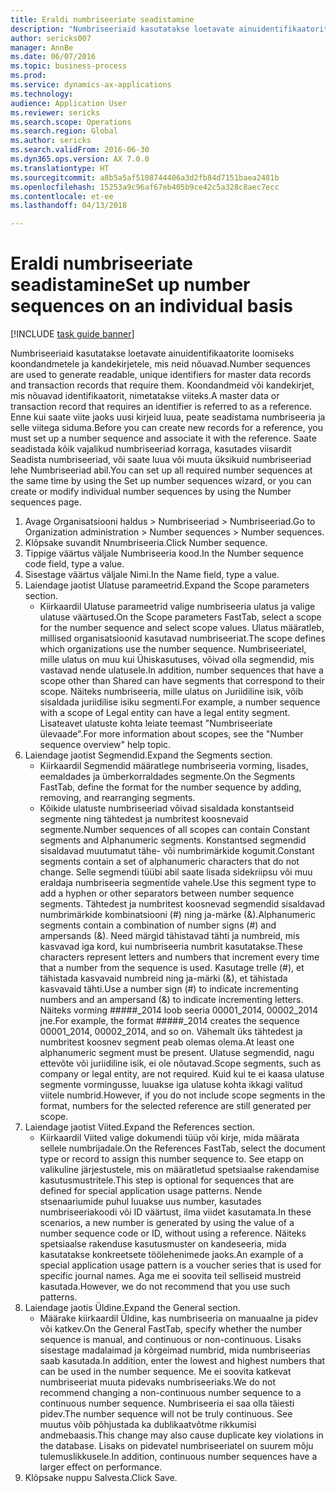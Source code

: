 ```yaml
--- 
title: Eraldi numbriseeriate seadistamine
description: "Numbriseeriaid kasutatakse loetavate ainuidentifikaatorite loomiseks koondandmetele ja kandekirjetele, mis neid nõuavad."
author: sericks007
manager: AnnBe
ms.date: 06/07/2016
ms.topic: business-process
ms.prod: 
ms.service: dynamics-ax-applications
ms.technology: 
audience: Application User
ms.reviewer: sericks
ms.search.scope: Operations
ms.search.region: Global
ms.author: sericks
ms.search.validFrom: 2016-06-30
ms.dyn365.ops.version: AX 7.0.0
ms.translationtype: HT
ms.sourcegitcommit: a8b5a5af5108744406a3d2fb84d7151baea2481b
ms.openlocfilehash: 15253a9c96af67eb405b9ce42c5a328c8aec7ecc
ms.contentlocale: et-ee
ms.lasthandoff: 04/13/2018

---
```

# <a name="set-up-number-sequences-on-an-individual-basis"></a><span data-ttu-id="01f74-103">Eraldi numbriseeriate seadistamine</span><span class="sxs-lookup"><span data-stu-id="01f74-103">Set up number sequences on an individual basis</span></span>

[!INCLUDE [task guide banner](../../includes/task-guide-banner.md)]

<span data-ttu-id="01f74-104">Numbriseeriaid kasutatakse loetavate ainuidentifikaatorite loomiseks koondandmetele ja kandekirjetele, mis neid nõuavad.</span><span class="sxs-lookup"><span data-stu-id="01f74-104">Number sequences are used to generate readable, unique identifiers for master data records and transaction records that require them.</span></span> <span data-ttu-id="01f74-105">Koondandmeid või kandekirjet, mis nõuavad identifikaatorit, nimetatakse viiteks.</span><span class="sxs-lookup"><span data-stu-id="01f74-105">A master data or transaction record that requires an identifier is referred to as a reference.</span></span> <span data-ttu-id="01f74-106">Enne kui saate viite jaoks uusi kirjeid luua, peate seadistama numbriseeria ja selle viitega siduma.</span><span class="sxs-lookup"><span data-stu-id="01f74-106">Before you can create new records for a reference, you must set up a number sequence and associate it with the reference.</span></span> <span data-ttu-id="01f74-107">Saate seadistada kõik vajalikud numbriseeriad korraga, kasutades viisardit Seadista numbriseeriad, või saate luua või muuta üksikuid numbriseeriad lehe Numbriseeriad abil.</span><span class="sxs-lookup"><span data-stu-id="01f74-107">You can set up all required number sequences at the same time by using the Set up number sequences wizard, or you can create or modify individual number sequences by using the Number sequences page.</span></span>

1. <span data-ttu-id="01f74-108">Avage Organisatsiooni haldus > Numbriseeriad > Numbriseeriad.</span><span class="sxs-lookup"><span data-stu-id="01f74-108">Go to Organization administration > Number sequences > Number sequences.</span></span>
2. <span data-ttu-id="01f74-109">Klõpsake suvandit Nnumbriseeria.</span><span class="sxs-lookup"><span data-stu-id="01f74-109">Click Number sequence.</span></span>
3. <span data-ttu-id="01f74-110">Tippige väärtus väljale Numbriseeria kood.</span><span class="sxs-lookup"><span data-stu-id="01f74-110">In the Number sequence code field, type a value.</span></span>
4. <span data-ttu-id="01f74-111">Sisestage väärtus väljale Nimi.</span><span class="sxs-lookup"><span data-stu-id="01f74-111">In the Name field, type a value.</span></span>
5. <span data-ttu-id="01f74-112">Laiendage jaotist Ulatuse parameetrid.</span><span class="sxs-lookup"><span data-stu-id="01f74-112">Expand the Scope parameters section.</span></span>
    * <span data-ttu-id="01f74-113">Kiirkaardil Ulatuse parameetrid valige numbriseeria ulatus ja valige ulatuse väärtused.</span><span class="sxs-lookup"><span data-stu-id="01f74-113">On the Scope parameters FastTab, select a scope for the number sequence and select scope values.</span></span>     <span data-ttu-id="01f74-114">Ulatus määratleb, millised organisatsioonid kasutavad numbriseeriat.</span><span class="sxs-lookup"><span data-stu-id="01f74-114">The scope defines which organizations use the number sequence.</span></span> <span data-ttu-id="01f74-115">Numbriseeriatel, mille ulatus on muu kui Ühiskasutuses, võivad olla segmendid, mis vastavad nende ulatusele.</span><span class="sxs-lookup"><span data-stu-id="01f74-115">In addition, number sequences that have a scope other than Shared can have segments that correspond to their scope.</span></span> <span data-ttu-id="01f74-116">Näiteks numbriseeria, mille ulatus on Juriidiline isik, võib sisaldada juriidilise isiku segmenti.</span><span class="sxs-lookup"><span data-stu-id="01f74-116">For example, a number sequence with a scope of Legal entity can have a legal entity segment.</span></span> <span data-ttu-id="01f74-117">Lisateavet ulatuste kohta leiate teemast "Numbriseeriate ülevaade".</span><span class="sxs-lookup"><span data-stu-id="01f74-117">For more information about scopes, see the "Number sequence overview" help topic.</span></span>  
6. <span data-ttu-id="01f74-118">Laiendage jaotist Segmendid.</span><span class="sxs-lookup"><span data-stu-id="01f74-118">Expand the Segments section.</span></span>
    * <span data-ttu-id="01f74-119">Kiirkaardil Segmendid määratlege numbriseeria vorming, lisades, eemaldades ja ümberkorraldades segmente.</span><span class="sxs-lookup"><span data-stu-id="01f74-119">On the Segments FastTab, define the format for the number sequence by adding, removing, and rearranging segments.</span></span>  
    * <span data-ttu-id="01f74-120">Kõikide ulatuste numbriseeriad võivad sisaldada konstantseid segmente ning tähtedest ja numbritest koosnevaid segmente.</span><span class="sxs-lookup"><span data-stu-id="01f74-120">Number sequences of all scopes can contain Constant segments and Alphanumeric segments.</span></span> <span data-ttu-id="01f74-121">Konstantsed segmendid sisaldavad muutumatut tähe- või numbrimärkide kogumit.</span><span class="sxs-lookup"><span data-stu-id="01f74-121">Constant segments contain a set of alphanumeric characters that do not change.</span></span> <span data-ttu-id="01f74-122">Selle segmendi tüübi abil saate lisada sidekriipsu või muu eraldaja numbriseeria segmentide vahele.</span><span class="sxs-lookup"><span data-stu-id="01f74-122">Use this segment type to add a hyphen or other separators between number sequence segments.</span></span> <span data-ttu-id="01f74-123">Tähtedest ja numbritest koosnevad segmendid sisaldavad numbrimärkide kombinatsiooni (#) ning ja-märke (&).</span><span class="sxs-lookup"><span data-stu-id="01f74-123">Alphanumeric segments contain a combination of number signs (#) and ampersands (&).</span></span> <span data-ttu-id="01f74-124">Need märgid tähistavad tähti ja numbreid, mis kasvavad iga kord, kui numbriseeria numbrit kasutatakse.</span><span class="sxs-lookup"><span data-stu-id="01f74-124">These characters represent letters and numbers that increment every time that a number from the sequence is used.</span></span> <span data-ttu-id="01f74-125">Kasutage trelle (#), et tähistada kasvavaid numbreid ning ja-märki (&), et tähistada kasvavaid tähti.</span><span class="sxs-lookup"><span data-stu-id="01f74-125">Use a number sign (#) to indicate incrementing numbers and an ampersand (&) to indicate incrementing letters.</span></span> <span data-ttu-id="01f74-126">Näiteks vorming #####_2014 loob seeria 00001_2014, 00002_2014 jne.</span><span class="sxs-lookup"><span data-stu-id="01f74-126">For example, the format #####_2014 creates the sequence 00001_2014, 00002_2014, and so on.</span></span>     <span data-ttu-id="01f74-127">Vähemalt üks tähtedest ja numbritest koosnev segment peab olemas olema.</span><span class="sxs-lookup"><span data-stu-id="01f74-127">At least one alphanumeric segment must be present.</span></span> <span data-ttu-id="01f74-128">Ulatuse segmendid, nagu ettevõte või juriidiline isik, ei ole nõutavad.</span><span class="sxs-lookup"><span data-stu-id="01f74-128">Scope segments, such as company or legal entity, are not required.</span></span> <span data-ttu-id="01f74-129">Kuid kui te ei kaasa ulatuse segmente vormingusse, luuakse iga ulatuse kohta ikkagi valitud viitele numbrid.</span><span class="sxs-lookup"><span data-stu-id="01f74-129">However, if you do not include scope segments in the format, numbers for the selected reference are still generated per scope.</span></span>  
7. <span data-ttu-id="01f74-130">Laiendage jaotist Viited.</span><span class="sxs-lookup"><span data-stu-id="01f74-130">Expand the References section.</span></span>
    * <span data-ttu-id="01f74-131">Kiirkaardil Viited valige dokumendi tüüp või kirje, mida määrata sellele numbrijadale.</span><span class="sxs-lookup"><span data-stu-id="01f74-131">On the References FastTab, select the document type or record to assign this number sequence to.</span></span>     <span data-ttu-id="01f74-132">See etapp on valikuline järjestustele, mis on määratletud spetsiaalse rakendamise kasutusmustritele.</span><span class="sxs-lookup"><span data-stu-id="01f74-132">This step is optional for sequences that are defined for special application usage patterns.</span></span> <span data-ttu-id="01f74-133">Nende stsenaariumide puhul luuakse uus number, kasutades numbriseeriakoodi või ID väärtust, ilma viidet kasutamata.</span><span class="sxs-lookup"><span data-stu-id="01f74-133">In these scenarios, a new number is generated by using the value of a number sequence code or ID, without using a reference.</span></span> <span data-ttu-id="01f74-134">Näiteks spetsiaalse rakenduse kasutusmuster on kandeseeria, mida kasutatakse konkreetsete töölehenimede jaoks.</span><span class="sxs-lookup"><span data-stu-id="01f74-134">An example of a special application usage pattern is a voucher series that is used for specific journal names.</span></span> <span data-ttu-id="01f74-135">Aga me ei soovita teil selliseid mustreid kasutada.</span><span class="sxs-lookup"><span data-stu-id="01f74-135">However, we do not recommend that you use such patterns.</span></span>  
8. <span data-ttu-id="01f74-136">Laiendage jaotis Üldine.</span><span class="sxs-lookup"><span data-stu-id="01f74-136">Expand the General section.</span></span>
    * <span data-ttu-id="01f74-137">Määrake kiirkaardil Üldine, kas numbriseeria on manuaalne ja pidev või katkev.</span><span class="sxs-lookup"><span data-stu-id="01f74-137">On the General FastTab, specify whether the number sequence is manual, and continuous or non-continuous.</span></span> <span data-ttu-id="01f74-138">Lisaks sisestage madalaimad ja kõrgeimad numbrid, mida numbriseerias saab kasutada.</span><span class="sxs-lookup"><span data-stu-id="01f74-138">In addition, enter the lowest and highest numbers that can be used in the number sequence.</span></span>     <span data-ttu-id="01f74-139">Me ei soovita katkevat numbriseeriat muuta pidevaks numbriseeriaks.</span><span class="sxs-lookup"><span data-stu-id="01f74-139">We do not recommend changing a non-continuous number sequence to a continuous number sequence.</span></span> <span data-ttu-id="01f74-140">Numbriseeria ei saa olla täiesti pidev.</span><span class="sxs-lookup"><span data-stu-id="01f74-140">The number sequence will not be truly continuous.</span></span> <span data-ttu-id="01f74-141">See muutus võib põhjustada ka dublikaatvõtme rikkumisi andmebaasis.</span><span class="sxs-lookup"><span data-stu-id="01f74-141">This change may also cause duplicate key violations in the database.</span></span> <span data-ttu-id="01f74-142">Lisaks on pidevatel numbriseeriatel on suurem mõju tulemuslikkusele.</span><span class="sxs-lookup"><span data-stu-id="01f74-142">In addition, continuous number sequences have a larger effect on performance.</span></span>   
9. <span data-ttu-id="01f74-143">Klõpsake nuppu Salvesta.</span><span class="sxs-lookup"><span data-stu-id="01f74-143">Click Save.</span></span>


